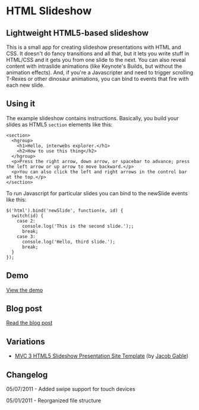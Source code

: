 # HTML Slideshow
## Lightweight HTML5-based slideshow
This is a small app for creating slideshow presentations with HTML and CSS. It doesn't do fancy transitions and all that, but it lets you write stuff in HTML/CSS and it gets you from one slide to the next. You can also reveal content with intraslide animations (like Keynote's Builds, but without the animation effects). And, if you're a Javascripter and need to trigger scrolling T-Rexes or other dinosaur animations, you can bind to events that fire with each new slide.

## Using it
The example slideshow contains instructions. Basically, you build your slides as HTML5 `section` elements like this:

```
<section>
  <hgroup>
    <h1>Hello, interwebs explorer.</h1>
    <h2>How to use this thing</h2>
  </hgroup>
  <p>Press the right arrow, down arrow, or spacebar to advance; press the left arrow or up arrow to move backward.</p>
  <p>You can also click the left and right arrows in the control bar at the top.</p>
</section>
```

To run Javascript for particular slides you can bind to the newSlide events like this: 

```
$('html').bind('newSlide', function(e, id) { 
  switch(id) {
    case 2:
      console.log('This is the second slide.');;
      break;
    case 3:
      console.log('Hello, third slide.');
      break;
  }
});
```
## Demo
[View the demo](http://www.ravelrumba.com/code/demos/html-slideshow/slideshow.html)

## Blog post
[Read the blog post](http://www.ravelrumba.com/blog/html5-slideshow/)

## Variations
* [MVC 3 HTML5 Slideshow Presentation Site Template](https://github.com/jgable/MVC-3-HTML5-Slideshow-Presentation-Template) (by [Jacob Gable](http://jacob4u2.posterous.com/))

## Changelog
05/07/2011 - Added swipe support for touch devices

05/01/2011 - Reorganized file structure